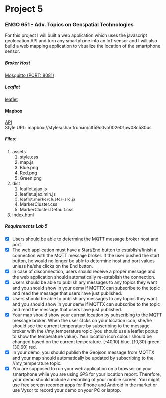 # Project 5

### ENGO 651 - Adv. Topics on Geospatial Technologies


For this project I will built a web application which uses the javascript geolocation API and turn any smartphone into an IoT sensor and I will also build a web mapping application to visualize the location of the smartphone sensor. 

##### Broker Host 

[Mosquitto (PORT: 8081)](https://test.mosquitto.org) 

##### Leaflet

[leaflet](https://leafletjs.com/download.html)

#### Mapbox

[API](https://api.mapbox.com/styles/v1/sharifruman/clf59c0vo002e01pw08c580us.html?title=view&access_token=pk.eyJ1Ijoic2hhcmlmcnVtYW4iLCJhIjoiY2xmNTV5N3JqMGZ0MzNxcXJ1amJrM3U5eSJ9.o6ps2oN5TcXgMKy5ArEJWA&zoomwheel=true&fresh=true#9.1/51.0876/-113.778)<br>
Style URL: mapbox://styles/sharifruman/clf59c0vo002e01pw08c580us

##### Files:
 1. assets
    1. style.css
    2. map.js
    3. Blue.png
    4. Red.png
    5. Green.png
2. dist
    1. leaflet.ajax.js
    2. leaflet.ajax.min.js
    3. leaflet.markercluster-src.js
    4. MarkerCluster.css
    5. MarkerCluster.Default.css
3. index.html

##### Requirements Lab 5

- [x] Users should be able to determine the MQTT message broker host and port
- [x] The web application must have a Start/End button to establish/finish a connection with the MQTT message broker. If the user pushed the start button, he would no longer be able to determine host and port values unless he/she clicks on the End button.
- [x] In case of disconnection, users should receive a proper message and the web application should automatically re-establish the connection.
- [x] Users should be able to publish any messages to any topics they want and you should show in your demo if MQTTX can subscribe to the topic and read the message that users have just published.
- [x] Users should be able to publish any messages to any topics they want and you should show in your demo if MQTTX can subscribe to the topic and read the message that users have just published.
- [x] Your map should show your current location by subscribing to the MQTT message broker. When the user clicks on your location icon, she/he should see the current temperature by subscribing to the message broker with the <your course code>/<your name>/my_temperature topic (you should use a leaflet popup to show the temperature value). Your location icon colour should be changed based on the current temperature. [-40,10) blue. [10,30) green. [30,60] red.
- [x] In your demo, you should publish the Geojson message from MQTTX and your map should automatically be updated by subscribing to the <your course code>/<your name>/my_temperature topic.
- [x] You are supposed to run your web application on a browser on your smartphone while you are using GPS for your location report. Therefore, your demo should include a recording of your mobile screen. You might use free screen recorder apps for iPhone and Android in the market or use Vysor to record your demo on your PC or laptop.